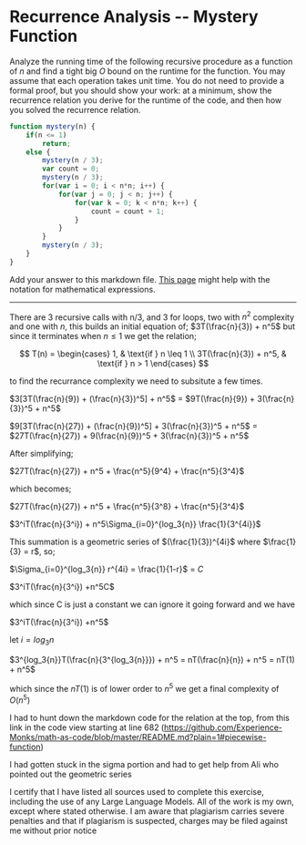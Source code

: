 # Recurrence Analysis -- Mystery Function

Analyze the running time of the following recursive procedure as a function of
$n$ and find a tight big $O$ bound on the runtime for the function. You may
assume that each operation takes unit time. You do not need to provide a formal
proof, but you should show your work: at a minimum, show the recurrence relation
you derive for the runtime of the code, and then how you solved the recurrence
relation.

```javascript
function mystery(n) {
    if(n <= 1)
        return;
    else {
        mystery(n / 3);
        var count = 0;
        mystery(n / 3);
        for(var i = 0; i < n*n; i++) {
            for(var j = 0; j < n; j++) {
                for(var k = 0; k < n*n; k++) {
                    count = count + 1;
                }
            }
        }
        mystery(n / 3);
    }
}
```

Add your answer to this markdown file. [This
page](https://docs.github.com/en/get-started/writing-on-github/working-with-advanced-formatting/writing-mathematical-expressions)
might help with the notation for mathematical expressions.

--------------------------------------------------------------------------------------------------

There are 3 recursive calls with n/3, and 3 for loops, two with $n^2$ complexity and one with $n$, this builds an initial equation of; $3T(\frac{n}{3}) + n^5$ but since it terminates when $n \leq 1$ we get the relation; 

$$
T(n) = \begin{cases} 
1, & \text{if } n \leq 1 \\
3T(\frac{n}{3}) + n^5, & \text{if } n > 1 
\end{cases}
$$

to find the recurrance complexity we need to subsitute a few times.

$3[3T(\frac{n}{9}) + (\frac{n}{3})^5] + n^5$ = $9T(\frac{n}{9}) + 3(\frac{n}{3})^5 + n^5$

$9[3T(\frac{n}{27}) + (\frac{n}{9})^5] + 3(\frac{n}{3})^5 + n^5$ = $27T(\frac{n}{27}) + 9(\frac{n}{9})^5 + 3(\frac{n}{3})^5 + n^5$

After simplifying;

$27T(\frac{n}{27}) + n^5 + \frac{n^5}{9^4} + \frac{n^5}{3^4}$

which becomes;

$27T(\frac{n}{27}) + n^5 + \frac{n^5}{3^8} + \frac{n^5}{3^4}$

$3^iT(\frac{n}{3^i}) + n^5\Sigma_{i=0}^{log_3{n}} \frac{1}{3^{4i}}$

This summation is a geometric series of $(\frac{1}{3})^{4i}$ where $\frac{1}{3} = r$, so;

$\Sigma_{i=0}^{log_3{n}} r^{4i} = \frac{1}{1-r}$  = $C$ 

$3^iT(\frac{n}{3^i}) +n^5C$

which since C is just a constant we can ignore it going forward and we have

$3^iT(\frac{n}{3^i}) +n^5$

let $i = log_3{n}$

$3^{log_3{n}}T(\frac{n}{3^{log_3{n}}}) + n^5 = nT(\frac{n}{n}) + n^5 = nT(1) + n^5$

which since the $nT(1)$ is of lower order to $n^5$ we get a final complexity of $O(n^5)$


I had to hunt down the markdown code for the relation at the top, from this link in the code view starting at line 682 (https://github.com/Experience-Monks/math-as-code/blob/master/README.md?plain=1#piecewise-function)

I had gotten stuck in the sigma portion and had to get help from Ali who pointed out the geometric series

I certify that I have listed all sources used to complete this exercise, including the use of any Large Language Models. All of the work is my own, except where stated otherwise. I am aware that plagiarism carries severe penalties and that if plagiarism is suspected, charges may be filed against me without prior notice










